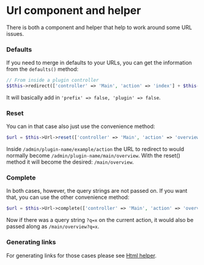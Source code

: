 # Url component and helper 

There is both a component and helper that help to work around some URL issues.

### Defaults
If you need to merge in defaults to your URLs, you can get the information from the `defaults()` method:

```php
// From inside a plugin controller
$$this->redirect(['controller' => 'Main', 'action' => 'index'] + $this->Url->defaults());
```
It will basically add in `'prefix' => false, 'plugin' => false`.

### Reset
You can in that case also just use the convenience method:
```php
$url = $this->Url->reset(['controller' => 'Main', 'action' => 'overview']);
```

Inside `/admin/plugin-name/example/action` the URL to redirect to would normally become `/admin/plugin-name/main/overview`.
With the reset() method it will become the desired: `/main/overview`.

### Complete
In both cases, however, the query strings are not passed on. If you want that, you can use the other convenience method:
```php
$url = $this->Url->complete(['controller' => 'Main', 'action' => 'overview']);
```
Now if there was a query string `?q=x` on the current action, it would also be passed along as `/main/overview?q=x`.


### Generating links
For generating links for those cases please see [Html helper](/docs/Helper/Html).
